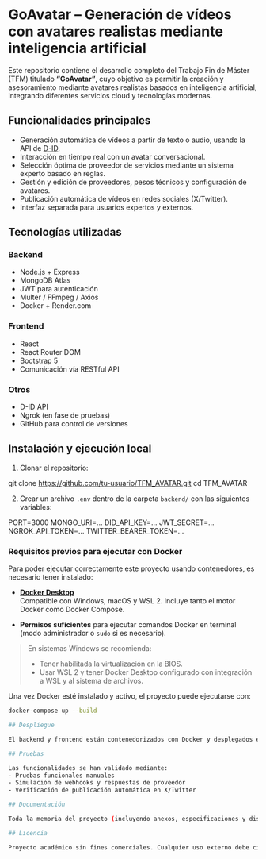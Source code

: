 # GoAvatar – Generación de vídeos con avatares realistas mediante inteligencia artificial

Este repositorio contiene el desarrollo completo del Trabajo Fin de Máster (TFM) titulado **“GoAvatar”**, cuyo objetivo es permitir la creación y asesoramiento mediante avatares realistas basados en inteligencia artificial, integrando diferentes servicios cloud y tecnologías modernas.

## Funcionalidades principales

- Generación automática de vídeos a partir de texto o audio, usando la API de [D-ID](https://www.d-id.com/).
- Interacción en tiempo real con un avatar conversacional.
- Selección óptima de proveedor de servicios mediante un sistema experto basado en reglas.
- Gestión y edición de proveedores, pesos técnicos y configuración de avatares.
- Publicación automática de vídeos en redes sociales (X/Twitter).
- Interfaz separada para usuarios expertos y externos.

## Tecnologías utilizadas

### Backend
- Node.js + Express
- MongoDB Atlas
- JWT para autenticación
- Multer / FFmpeg / Axios
- Docker + Render.com

### Frontend
- React
- React Router DOM
- Bootstrap 5
- Comunicación vía RESTful API

### Otros
- D-ID API
- Ngrok (en fase de pruebas)
- GitHub para control de versiones

## Instalación y ejecución local

1. Clonar el repositorio:

git clone https://github.com/tu-usuario/TFM_AVATAR.git
cd TFM_AVATAR

2. Crear un archivo `.env` dentro de la carpeta `backend/` con las siguientes variables:

PORT=3000
MONGO_URI=...
DID_API_KEY=...
JWT_SECRET=...
NGROK_API_TOKEN=...
TWITTER_BEARER_TOKEN=...

### Requisitos previos para ejecutar con Docker

Para poder ejecutar correctamente este proyecto usando contenedores, es necesario tener instalado:

- **[Docker Desktop](https://www.docker.com/products/docker-desktop/)**  
  Compatible con Windows, macOS y WSL 2. Incluye tanto el motor Docker como Docker Compose.

- **Permisos suficientes** para ejecutar comandos Docker en terminal (modo administrador o `sudo` si es necesario).

> En sistemas Windows se recomienda:
> - Tener habilitada la virtualización en la BIOS.
> - Usar WSL 2 y tener Docker Desktop configurado con integración a WSL y al sistema de archivos.

Una vez Docker esté instalado y activo, el proyecto puede ejecutarse con:

```bash
docker-compose up --build

## Despliegue

El backend y frontend están contenedorizados con Docker y desplegados en [Render.com](https://render.com). La base de datos se aloja en [MongoDB Atlas](https://cloud.mongodb.com/).

## Pruebas

Las funcionalidades se han validado mediante:
- Pruebas funcionales manuales
- Simulación de webhooks y respuestas de proveedor
- Verificación de publicación automática en X/Twitter

## Documentación

Toda la memoria del proyecto (incluyendo anexos, especificaciones y diseño) está disponible en la carpeta `/docs`.

## Licencia

Proyecto académico sin fines comerciales. Cualquier uso externo debe citar este repositorio y contactar con el autor.

